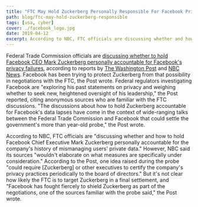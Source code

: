 ```yaml
---
title: "FTC May Hold Zuckerberg Personally Responsible For Facebook Privacy Failures"
path: blog/ftc-may-hold-zuckerberg-responsible
tags: [usa, cyber]
cover: ./facebook_logo.jpg
date: 2019-04-12
excerpt: According to NBC, FTC officials are discussing whether and how to hold Facebook Chief Executive Mark Zuckerberg personally accountable for the company's history of mismanaging users private data. However, NBC said its sources "wouldn't elaborate on what measures are specifically under consideration.
---
```


Federal Trade Commission officials are [discussing whether to hold Facebook CEO Mark Zuckerberg personally accountable for Facebook's privacy failures](https://arstechnica.com/tech-policy/2019/04/ftc-may-hold-zuckerberg-personally-responsible-for-facebook-privacy-failures/), according to reports by [The Washington Post](https://www.washingtonpost.com/technology/2019/04/19/federal-investigation-facebook-could-hold-mark-zuckerberg-accountable-privacy-sources-say/) and [NBC News](https://www.nbcnews.com/tech/tech-news/u-s-looking-ways-hold-zuckerberg-accountable-facebook-s-problems-n996231). Facebook has been trying to protect Zuckerberg from that possibility in negotiations with the FTC, the Post wrote. Federal regulators investigating Facebook are "exploring his past statements on privacy and weighing whether to seek new, heightened oversight of his leadership," the Post reported, citing anonymous sources who are familiar with the FTC discussions. "The discussions about how to hold Zuckerberg accountable for Facebook's data lapses have come in the context of wide-ranging talks between the Federal Trade Commission and Facebook that could settle the government's more than year-old probe," the Post wrote. 

According to NBC, FTC officials are "discussing whether and how to hold Facebook Chief Executive Mark Zuckerberg personally accountable for the company's history of mismanaging users' private data." However, NBC said its sources "wouldn't elaborate on what measures are specifically under consideration." According to the Post, one idea raised during the probe "could require [Zuckerberg] or other executives to certify the company's privacy practices periodically to the board of directors." But it's not clear how likely the FTC is to target Zuckerberg in a final settlement, and "Facebook has fought fiercely to shield Zuckerberg as part of the negotiations, one of the sources familiar with the probe said," the Post wrote.